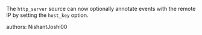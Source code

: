 The `http_server` source can now optionally annotate events with the remote IP by setting the `host_key` option.

authors: NishantJoshi00
